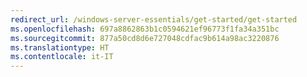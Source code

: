 ```yaml
---
redirect_url: /windows-server-essentials/get-started/get-started
ms.openlocfilehash: 697a8862863b1c0594621ef96773f1fa34a351bc
ms.sourcegitcommit: 877a50cd8d6e727048cdfac9b614a98ac3220876
ms.translationtype: HT
ms.contentlocale: it-IT
---
```

